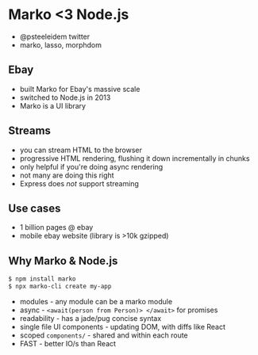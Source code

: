 # Marko <3 Node.js
- @psteeleidem twitter
- marko, lasso, morphdom

## Ebay
- built Marko for Ebay's massive scale
- switched to Node.js in 2013
- Marko is a UI library

## Streams
- you can stream HTML to the browser
- progressive HTML rendering, flushing it down incrementally in chunks
- only helpful if you're doing async rendering
- not many are doing this right
- Express does *not* support streaming

## Use cases
- 1 billion pages @ ebay
- mobile ebay website (library is >10k gzipped)

## Why Marko & Node.js
```bash
$ npm install marko
$ npx marko-cli create my-app
```
- modules - any module can be a marko module
- async - `<await(person from Person)> </await>` for promises
- readability - has a jade/pug concise syntax
- single file UI components - updating DOM, with diffs like React
- scoped `components/` - shared and within each route
- FAST - better IO/s than React
